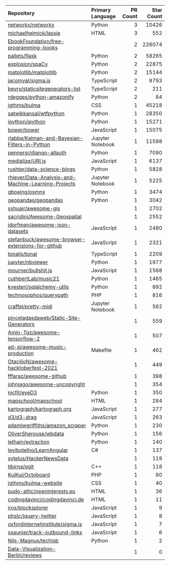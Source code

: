 | Repository | Primary Language | PR Count | Star Count |
| :-- | :-- | --: | --: |
| [networkx/networkx](https://github.com/networkx/networkx) | Python | 3 | 10426 |
| [michaelhelmick/lassie](https://github.com/michaelhelmick/lassie) | HTML | 3 | 552 |
| [EbookFoundation/free-programming-books](https://github.com/EbookFoundation/free-programming-books) |  | 2 | 226074 |
| [pallets/flask](https://github.com/pallets/flask) | Python | 2 | 58265 |
| [explosion/spaCy](https://github.com/explosion/spaCy) | Python | 2 | 22875 |
| [matplotlib/matplotlib](https://github.com/matplotlib/matplotlib) | Python | 2 | 15144 |
| [jacomyal/sigma.js](https://github.com/jacomyal/sigma.js) | TypeScript | 2 | 9793 |
| [bevry/staticsitegenerators-list](https://github.com/bevry/staticsitegenerators-list) | TypeScript | 2 | 211 |
| [rdegges/python-amazonify](https://github.com/rdegges/python-amazonify) | Python | 2 | 84 |
| [jgthms/bulma](https://github.com/jgthms/bulma) | CSS | 1 | 45218 |
| [satwikkansal/wtfpython](https://github.com/satwikkansal/wtfpython) | Python | 1 | 28350 |
| [ipython/ipython](https://github.com/ipython/ipython) | Python | 1 | 15271 |
| [bower/bower](https://github.com/bower/bower) | JavaScript | 1 | 15075 |
| [rlabbe/Kalman-and-Bayesian-Filters-in-Python](https://github.com/rlabbe/Kalman-and-Bayesian-Filters-in-Python) | Jupyter Notebook | 1 | 11598 |
| [pennersr/django-allauth](https://github.com/pennersr/django-allauth) | Python | 1 | 7090 |
| [medialize/URI.js](https://github.com/medialize/URI.js) | JavaScript | 1 | 6137 |
| [rushter/data-science-blogs](https://github.com/rushter/data-science-blogs) | Python | 1 | 5828 |
| [rhiever/Data-Analysis-and-Machine-Learning-Projects](https://github.com/rhiever/Data-Analysis-and-Machine-Learning-Projects) | Jupyter Notebook | 1 | 5225 |
| [gboeing/osmnx](https://github.com/gboeing/osmnx) | Python | 1 | 3474 |
| [geopandas/geopandas](https://github.com/geopandas/geopandas) | Python | 1 | 3042 |
| [sshuair/awesome-gis](https://github.com/sshuair/awesome-gis) |  | 1 | 2702 |
| [sacridini/Awesome-Geospatial](https://github.com/sacridini/Awesome-Geospatial) |  | 1 | 2552 |
| [jdorfman/awesome-json-datasets](https://github.com/jdorfman/awesome-json-datasets) | JavaScript | 1 | 2480 |
| [stefanbuck/awesome-browser-extensions-for-github](https://github.com/stefanbuck/awesome-browser-extensions-for-github) | JavaScript | 1 | 2321 |
| [tonaljs/tonal](https://github.com/tonaljs/tonal) | TypeScript | 1 | 2209 |
| [jupyter/nbviewer](https://github.com/jupyter/nbviewer) | Python | 1 | 1977 |
| [mourner/bullshit.js](https://github.com/mourner/bullshit.js) | JavaScript | 1 | 1568 |
| [cuthbertLab/music21](https://github.com/cuthbertLab/music21) | Python | 1 | 1465 |
| [kvesteri/sqlalchemy-utils](https://github.com/kvesteri/sqlalchemy-utils) | Python | 1 | 892 |
| [technosophos/querypath](https://github.com/technosophos/querypath) | PHP | 1 | 816 |
| [craffel/pretty-midi](https://github.com/craffel/pretty-midi) | Jupyter Notebook | 1 | 562 |
| [pinceladasdaweb/Static-Site-Generators](https://github.com/pinceladasdaweb/Static-Site-Generators) |  | 1 | 559 |
| [Amin-Tgz/awesome-tensorflow-2](https://github.com/Amin-Tgz/awesome-tensorflow-2) |  | 1 | 507 |
| [ad-si/awesome-music-production](https://github.com/ad-si/awesome-music-production) | Makefile | 1 | 462 |
| [OtacilioN/awesome-hacktoberfest-2021](https://github.com/OtacilioN/awesome-hacktoberfest-2021) |  | 1 | 449 |
| [fffaraz/awesome-github](https://github.com/fffaraz/awesome-github) |  | 1 | 398 |
| [johnjago/awesome-uncopyright](https://github.com/johnjago/awesome-uncopyright) |  | 1 | 354 |
| [nicfit/eyeD3](https://github.com/nicfit/eyeD3) | Python | 1 | 350 |
| [mapschool/mapschool](https://github.com/mapschool/mapschool) | HTML | 1 | 284 |
| [kartograph/kartograph.org](https://github.com/kartograph/kartograph.org) | JavaScript | 1 | 277 |
| [d3/d3-drag](https://github.com/d3/d3-drag) | JavaScript | 1 | 263 |
| [adamlwgriffiths/amazon_scraper](https://github.com/adamlwgriffiths/amazon_scraper) | Python | 1 | 230 |
| [OliverSherouse/wbdata](https://github.com/OliverSherouse/wbdata) | Python | 1 | 156 |
| [lethain/extraction](https://github.com/lethain/extraction) | Python | 1 | 140 |
| [levibotelho/LearnAngular](https://github.com/levibotelho/LearnAngular) | C# | 1 | 137 |
| [sytelus/HackerNewsData](https://github.com/sytelus/HackerNewsData) |  | 1 | 119 |
| [tibirna/qgit](https://github.com/tibirna/qgit) | C++ | 1 | 118 |
| [KuiKui/Octoboard](https://github.com/KuiKui/Octoboard) | PHP | 1 | 80 |
| [jgthms/bulma-website](https://github.com/jgthms/bulma-website) | CSS | 1 | 40 |
| [pudo-attic/openinterests.eu](https://github.com/pudo-attic/openinterests.eu) | HTML | 1 | 36 |
| [codingdavinci/codingdavinci.de](https://github.com/codingdavinci/codingdavinci.de) | HTML | 1 | 11 |
| [iros/blocksplorer](https://github.com/iros/blocksplorer) | JavaScript | 1 | 9 |
| [phstc/jquery-twitter](https://github.com/phstc/jquery-twitter) | JavaScript | 1 | 8 |
| [oxfordinternetinstitute/sigma.js](https://github.com/oxfordinternetinstitute/sigma.js) | JavaScript | 1 | 7 |
| [ssaunier/track-outbound-links](https://github.com/ssaunier/track-outbound-links) | JavaScript | 1 | 6 |
| [Nils-Magnus/techisb](https://github.com/Nils-Magnus/techisb) | Python | 1 | 2 |
| [Data-Visualization-Berlin/reviews](https://github.com/Data-Visualization-Berlin/reviews) |  | 1 | 0 |
